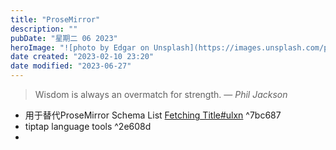 ```yaml
---
title: "ProseMirror"
description: ""
pubDate: "星期二 06 2023"
heroImage: "![photo by Edgar on Unsplash](https://images.unsplash.com/photo-1687131046576-eab27a5e48da?crop=entropy&cs=srgb&fm=jpg&ixid=M3wzNjM5Nzd8MHwxfHJhbmRvbXx8fHx8fHx8fDE2ODc4NDUwNzd8&ixlib=rb-4.0.3&q=85&w=1200&h=400)"
date created: "2023-02-10 23:20"
date modified: "2023-06-27"
---
```


> Wisdom is always an overmatch for strength.
> — <cite>Phil Jackson</cite>



- 用于替代ProseMirror Schema List [Fetching Title#ulxn](https://github.com/ocavue/prosemirror-flat-list) ^7bc687
- tiptap language tools ^2e608d
- 